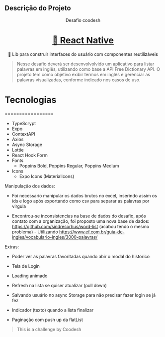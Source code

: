 ## Descrição do Projeto

<p align="center">Desafio coodesh </p>

<h1 align="center">
    <a href="https://reactnative.dev/">🔗 React Native</a>
</h1>
<p align="center">🚀 Lib para construir interfaces do usuário com componentes reutilizáveis</p>

> Nesse desafio deverá ser desenvolvolvido um aplicativo para listar palavras em inglês, utilizando como base a API Free Dictionary API. O projeto tem como objetivo exibir termos em inglês e gerenciar as palavras visualizadas, conforme indicado nos casos de uso.

# Tecnologias

=================

<!--ts-->

- TypeScrypt
- Expo
- ContextAPI
- Axios
- Async Storage
- Lottie
- React Hook Form
- Fonts
  - Poppins Bold, Poppins Regular, Poppins Medium
- Icons
  - Expo Icons (MaterialIcons)
  <!--te-->

Manipulação dos dados:

- Foi necessario manipular os dados brutos no excel, inserindo assim os ids e logo após exportando como csv para separar as palavras por virgula

- Encontrou-se inconsistencias na base de dados do desafio, após contato com a organização, foi proposto uma nova base de dados: https://github.com/sindresorhus/word-list (acabou tendo o mesmo problema) - Utilizando https://www.ef.com.br/guia-de-ingles/vocabulario-ingles/3000-palavras/

Extras:

- Poder ver as palavras favoritadas quando abir o modal do historico

- Tela de Login

- Loading animado

- Refresh na lista se quiser atualizar (pull down)

- Salvando usuário no async Storage para não precisar fazer login se já fez

- Indicador (texto) quando a lista finalizar

- Paginação com push up da flatList

> This is a challenge by Coodesh
